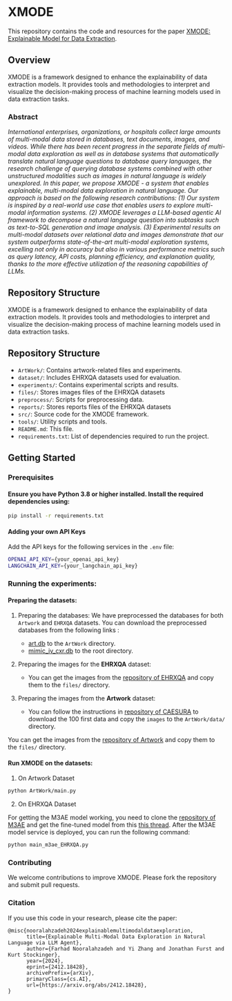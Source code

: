 # XMODE

This repository contains the code and resources for the paper [XMODE: Explainable Model for Data Extraction](https://arxiv.org/abs/2412.18428).

## Overview

XMODE is a framework designed to enhance the explainability of data extraction models. It provides tools and methodologies to interpret and visualize the decision-making process of machine learning models used in data extraction tasks. 

### Abstract

_International enterprises, organizations, or hospitals collect large amounts of multi-modal data stored in databases, text documents, images, and videos. While there has been recent progress in the separate fields of multi-modal data exploration as well as in database systems that automatically translate natural language questions to database query languages, the research challenge of querying database systems combined with other unstructured modalities such as images in natural language is widely unexplored.
In this paper, we propose XMODE - a system that enables explainable, multi-modal data exploration in natural language. Our approach is based on the following research contributions: (1) Our system is inspired by a real-world use case that enables users to explore multi-modal information systems. (2) XMODE leverages a LLM-based agentic AI framework to decompose a natural language question into subtasks such as text-to-SQL generation and image analysis. (3) Experimental results on multi-modal datasets over relational data and images demonstrate that our system outperforms state-of-the-art multi-modal exploration systems, excelling not only in accuracy but also in various performance metrics such as query latency, API costs, planning efficiency, and explanation quality, thanks to the more effective utilization of the reasoning capabilities of LLMs._

## Repository Structure

XMODE is a framework designed to enhance the explainability of data extraction models. It provides tools and methodologies to interpret and visualize the decision-making process of machine learning models used in data extraction tasks.

## Repository Structure

- `ArtWork/`: Contains artwork-related files and experiments.
- `dataset/`: Includes EHRXQA datasets used for evaluation.
- `experiments/`: Contains experimental scripts and results.
- `files/`: Stores images files of the EHRXQA datasets
- `preprocess/`: Scripts for preprocessing data.
- `reports/`: Stores reports files of the EHRXQA datasets
- `src/`: Source code for the XMODE framework.
- `tools/`: Utility scripts and tools.
- `README.md`: This file.
- `requirements.txt`: List of dependencies required to run the project.

## Getting Started

### Prerequisites

#### Ensure you have Python 3.8 or higher installed. Install the  required dependencies using:

```sh
pip install -r requirements.txt
```

#### Adding your own API Keys

Add the API keys for the following services in the `.env` file:

```sh
OPENAI_API_KEY={your_openai_api_key}
LANGCHAIN_API_KEY={your_langchain_api_key}
```

### Running the experiments:

#### Preparing the datasets:

1. Preparing the databases:
We have preprocessed the databases for both `Artwork` and `EHRXQA` datasets. You can download the preprocessed databases from the following links :

   - [art.db](https://drive.google.com/uc?export=download&id=1OMyab3ZbY92gKQ9FfC0z2c6SImakESrf) to the `ArtWork` directory.
   - [mimic_iv_cxr.db](https://drive.google.com/uc?export=download&id=19o7R_nZ3vSkVn8QXXoMVfe1zw6xqXv-N) to the root directory.

2. Preparing the images for the __EHRXQA__ dataset:

   - You can get the images from the [repository of EHRXQA](https://github.com/baeseongsu/ehrxqa) and copy them to the `files/` directory.

3. Preparing the images from the __Artwork__ dataset:

   - You can follow the instructions in [repository of CAESURA](https://github.com/DataManagementLab/caesura) to download the 100 first data and copy the `images` to the `ArtWork/data/` directory. 

You can get the images from the [repository of Artwork]() and copy them to the `files/` directory.

#### Run XMODE on the datasets:

1. On Artwork Dataset

```sh
python ArtWork/main.py
```

2. On EHRXQA Dataset

For getting the M3AE model working, you need to clone the [repository of M3AE](https://github.com/zhjohnchan/M3AE) and get the fine-tuned model from this [this thread](https://github.com/baeseongsu/ehrxqa/issues/7#issuecomment-2245718989). After the M3AE model service is deployed, you can run the following command:

```sh
python main_m3ae_EHRXQA.py
```

### Contributing

We welcome contributions to improve XMODE. Please fork the repository and submit pull requests.

### Citation

If you use this code in your research, please cite the paper:

```
@misc{nooralahzadeh2024explainablemultimodaldataexploration,
      title={Explainable Multi-Modal Data Exploration in Natural Language via LLM Agent}, 
      author={Farhad Nooralahzadeh and Yi Zhang and Jonathan Furst and Kurt Stockinger},
      year={2024},
      eprint={2412.18428},
      archivePrefix={arXiv},
      primaryClass={cs.AI},
      url={https://arxiv.org/abs/2412.18428}, 
}
```